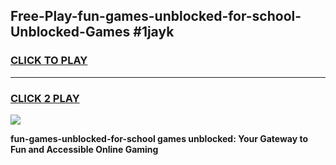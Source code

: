 
## Free-Play-fun-games-unblocked-for-school-Unblocked-Games #1jayk
<h3>
<a href="https://news.freeplayer.one?title=fun-games-unblocked-for-school&ref=8M">CLICK TO PLAY</a></h3>
<hr>

<h3>
<a href="https://news.freeplayer.one?title=fun-games-unblocked-for-school&ref=8M">CLICK 2 PLAY</a>
  
</h3>

<a href="https://news.freeplayer.one?title=fun-games-unblocked-for-school&ref=8M"><img src="https://clearcache.store/games.png"></a>


**fun-games-unblocked-for-school games unblocked: Your Gateway to Fun and Accessible Online Gaming**
